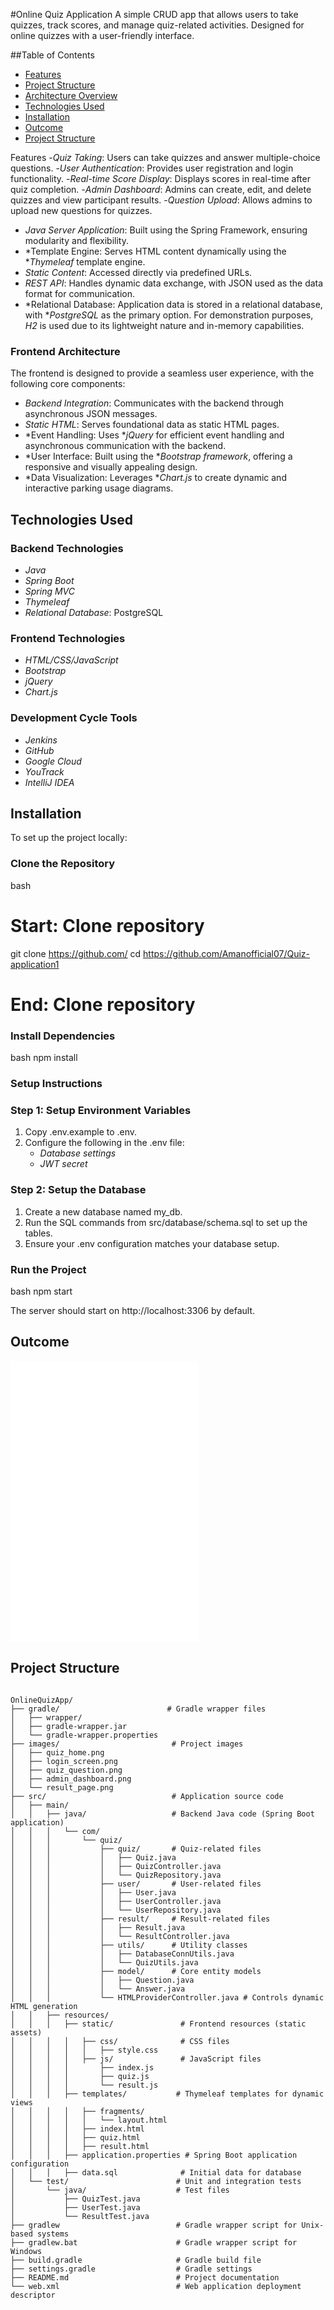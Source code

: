 #Online Quiz Application
A simple CRUD app that allows users to take quizzes, track scores, and manage quiz-related activities. Designed for online quizzes with a user-friendly interface.

##Table of Contents
- [Features](#features)
- [Project Structure](#project-structure)
- [Architecture Overview](#architecture-overview)
- [Technologies Used](#technologies-used)
- [Installation](#installation)
- [Outcome](#outcome)
- [Project Structure](#project-structure)

Features
-*Quiz Taking*: Users can take quizzes and answer multiple-choice questions.
-*User Authentication*: Provides user registration and login functionality.
-*Real-time Score Display*: Displays scores in real-time after quiz completion.
-*Admin Dashboard*: Admins can create, edit, and delete quizzes and view participant results.
-*Question Upload*: Allows admins to upload new questions for quizzes.

- *Java Server Application*: Built using the Spring Framework, ensuring modularity and flexibility.
- *Template Engine: Serves HTML content dynamically using the **Thymeleaf* template engine.
- *Static Content*: Accessed directly via predefined URLs.
- *REST API*: Handles dynamic data exchange, with JSON used as the data format for communication.
- *Relational Database: Application data is stored in a relational database, with **PostgreSQL* as the primary option. For demonstration purposes, *H2* is used due to its lightweight nature and in-memory capabilities.

### Frontend Architecture
The frontend is designed to provide a seamless user experience, with the following core components:

- *Backend Integration*: Communicates with the backend through asynchronous JSON messages.
- *Static HTML*: Serves foundational data as static HTML pages.
- *Event Handling: Uses **jQuery* for efficient event handling and asynchronous communication with the backend.
- *User Interface: Built using the **Bootstrap framework*, offering a responsive and visually appealing design.
- *Data Visualization: Leverages **Chart.js* to create dynamic and interactive parking usage diagrams.


## Technologies Used

### Backend Technologies
- *Java*  
- *Spring Boot*  
- *Spring MVC*  
- *Thymeleaf*  
- *Relational Database*: PostgreSQL  

### Frontend Technologies
- *HTML/CSS/JavaScript*  
- *Bootstrap*  
- *jQuery*  
- *Chart.js*  

### Development Cycle Tools
- *Jenkins*  
- *GitHub*  
- *Google Cloud*  
- *YouTrack*  
- *IntelliJ IDEA*


## Installation

To set up the project locally:

### Clone the Repository
bash
# Start: Clone repository
git clone https://github.com/
cd https://github.com/Amanofficial07/Quiz-application1
# End: Clone repository

### Install Dependencies
bash
npm install

### Setup Instructions

### Step 1: Setup Environment Variables
1. Copy .env.example to .env.
2. Configure the following in the .env file:
   - *Database settings*
   - *JWT secret*

### Step 2: Setup the Database
1. Create a new database named my_db.
2. Run the SQL commands from src/database/schema.sql to set up the tables.
3. Ensure your .env configuration matches your database setup.


### Run the Project
bash
npm start

The server should start on http://localhost:3306 by default.



## Outcome
 ![Login form](file:///D:/My/Quiz-Application-Using-Java-master/Quiz-Application-Using-Java-master/Main/HTML/login.html)
  ![User profile](file:///D:/My/Quiz-Application-Using-Java-master/Quiz-Application-Using-Java-master/Main/HTML/profile.html)
   ![Registration Form](file:///D:/My/Quiz-Application-Using-Java-master/Quiz-Application-Using-Java-master/Main/HTML/registration.html)

## Project Structure
```plaintext

OnlineQuizApp/
├── gradle/                        # Gradle wrapper files
│   ├── wrapper/
│   ├── gradle-wrapper.jar
│   └── gradle-wrapper.properties
├── images/                         # Project images
│   ├── quiz_home.png
│   ├── login_screen.png
│   ├── quiz_question.png
│   ├── admin_dashboard.png
│   └── result_page.png
├── src/                            # Application source code
│   ├── main/
│   │   ├── java/                   # Backend Java code (Spring Boot application)
│   │   │   └── com/
│   │   │       └── quiz/
│   │   │           ├── quiz/       # Quiz-related files
│   │   │           │   ├── Quiz.java
│   │   │           │   ├── QuizController.java
│   │   │           │   └── QuizRepository.java
│   │   │           ├── user/       # User-related files
│   │   │           │   ├── User.java
│   │   │           │   ├── UserController.java
│   │   │           │   └── UserRepository.java
│   │   │           ├── result/     # Result-related files
│   │   │           │   ├── Result.java
│   │   │           │   └── ResultController.java
│   │   │           ├── utils/      # Utility classes
│   │   │           │   ├── DatabaseConnUtils.java
│   │   │           │   └── QuizUtils.java
│   │   │           ├── model/      # Core entity models
│   │   │           │   ├── Question.java
│   │   │           │   └── Answer.java
│   │   │           └── HTMLProviderController.java # Controls dynamic HTML generation
│   │   ├── resources/
│   │   │   ├── static/               # Frontend resources (static assets)
│   │   │   │   ├── css/              # CSS files
│   │   │   │   │   ├── style.css
│   │   │   │   ├── js/               # JavaScript files
│   │   │   │       ├── index.js
│   │   │   │       ├── quiz.js
│   │   │   │       └── result.js
│   │   │   ├── templates/           # Thymeleaf templates for dynamic views
│   │   │   │   ├── fragments/
│   │   │   │   │   └── layout.html
│   │   │   │   ├── index.html
│   │   │   │   ├── quiz.html
│   │   │   │   ├── result.html
│   │   │   ├── application.properties # Spring Boot application configuration
│   │   │   ├── data.sql              # Initial data for database
│   └── test/                        # Unit and integration tests
│       └── java/                    # Test files
│           ├── QuizTest.java
│           ├── UserTest.java
│           └── ResultTest.java
├── gradlew                          # Gradle wrapper script for Unix-based systems
├── gradlew.bat                      # Gradle wrapper script for Windows
├── build.gradle                     # Gradle build file
├── settings.gradle                  # Gradle settings
├── README.md                        # Project documentation
└── web.xml                          # Web application deployment descriptor
